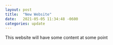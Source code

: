 ```yaml
---
layout: post
title:  "New Website"
date:   2021-05-05 11:34:48 -0600
categories: update
---
```

This website will have some content at some point
